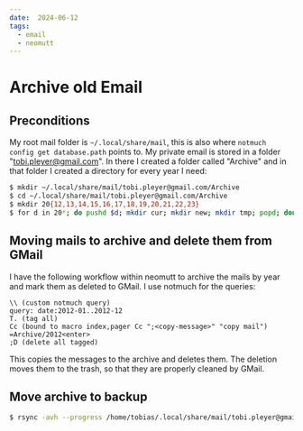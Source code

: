 ```yaml
---
date:  2024-06-12
tags:
  - email
  - neomutt
---
```


# Archive old Email

## Preconditions

My root mail folder is `~/.local/share/mail`, this is also where
`notmuch config get database.path` points to. My private email is stored in a
folder "tobi.pleyer@gmail.com". In there I created a folder called "Archive"
and in that folder I created a directory for every year I need:

```bash
$ mkdir ~/.local/share/mail/tobi.pleyer@gmail.com/Archive
$ cd ~/.local/share/mail/tobi.pleyer@gmail.com/Archive
$ mkdir 20{12,13,14,15,16,17,18,19,20,21,22,23}
$ for d in 20*; do pushd $d; mkdir cur; mkdir new; mkdir tmp; popd; done
```

## Moving mails to archive and delete them from GMail

I have the following workflow within neomutt to archive the mails by year and
mark them as deleted to GMail. I use notmuch for the queries:

```
\\ (custom notmuch query)
query: date:2012-01..2012-12
T. (tag all)
Cc (bound to macro index,pager Cc ";<copy-message>" "copy mail")
=Archive/2012<enter>
;D (delete all tagged)
```

This copies the messages to the archive and deletes them. The deletion moves
them to the trash, so that they are properly cleaned by GMail.

## Move archive to backup

```bash
$ rsync -avh --progress /home/tobias/.local/share/mail/tobi.pleyer@gmail.com/Archive/ /mnt/smb/nas/tobias/Email/Archive/
```
